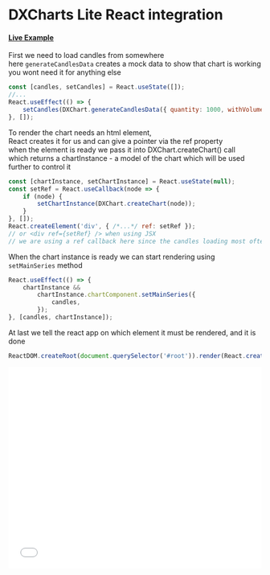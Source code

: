 # DXCharts Lite React integration

#### <!--CSB_LINK-->[Live Example](https://codesandbox.io/s/r4pn8x)<!--/CSB_LINK-->

First we need to load candles from somewhere  
here `generateCandlesData` creates a mock data to show that chart is working  
you wont need it for anything else

```js
const [candles, setCandles] = React.useState([]);
//...
React.useEffect(() => {
	setCandles(DXChart.generateCandlesData({ quantity: 1000, withVolume: true }));
}, []);
```

To render the chart needs an html element,  
React creates it for us and can give a pointer via the ref property  
when the element is ready we pass it into DXChart.createChart() call  
which returns a chartInstance - a model of the chart which will be used further to control it

```js
const [chartInstance, setChartInstance] = React.useState(null);
const setRef = React.useCallback(node => {
	if (node) {
		setChartInstance(DXChart.createChart(node));
	}
}, []);
React.createElement('div', { /*...*/ ref: setRef });
// or <div ref={setRef} /> when using JSX
// we are using a ref callback here since the candles loading most often will take some time
```

When the chart instance is ready we can start rendering using `setMainSeries` method

```js
React.useEffect(() => {
	chartInstance &&
		chartInstance.chartComponent.setMainSeries({
			candles,
		});
}, [candles, chartInstance]);
```

At last we tell the react app on which element it must be rendered, and it is done

```js
ReactDOM.createRoot(document.querySelector('#root')).render(React.createElement(App));
```

<iframe src="./index.html" style="width:100%; border:none; height: 400px" title="DXCharts Lite React integration"></iframe>
